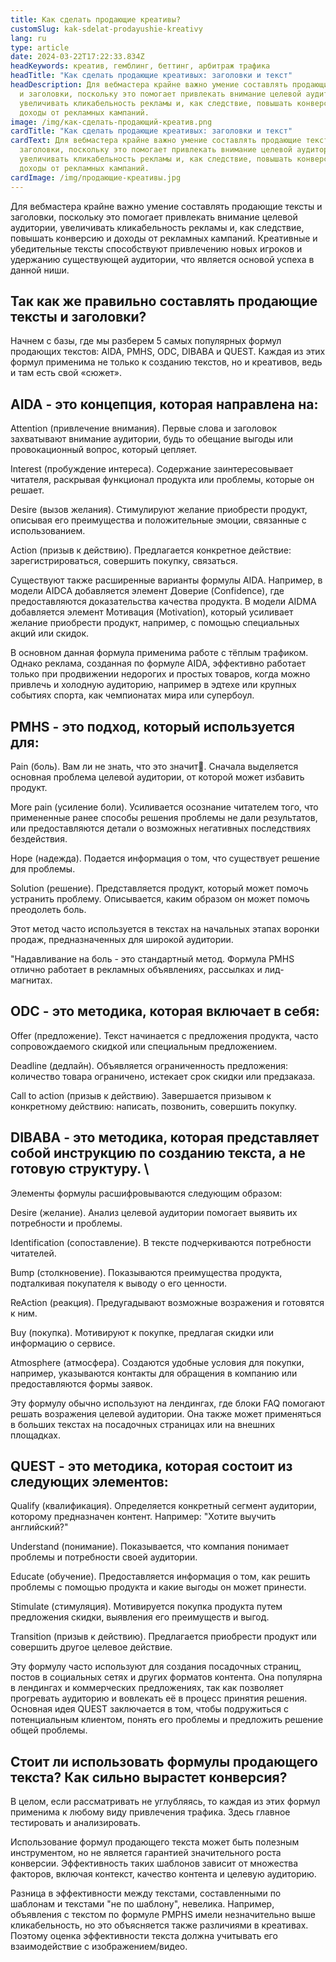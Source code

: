 ```yaml
---
title: Как сделать продающие креативы?
customSlug: kak-sdelat-prodayushie-kreativy
lang: ru
type: article
date: 2024-03-22T17:22:33.834Z
headKeywords: креатив, гемблинг, беттинг, арбитраж трафика
headTitle: "Как сделать продающие креативыx: заголовки и текст"
headDescription: Для вебмастера крайне важно умение составлять продающие тексты
  и заголовки, поскольку это помогает привлекать внимание целевой аудитории,
  увеличивать кликабельность рекламы и, как следствие, повышать конверсию и
  доходы от рекламных кампаний.
image: /img/как-сделать-продающий-креатив.png
cardTitle: "Как сделать продающие креативыx: заголовки и текст"
cardText: Для вебмастера крайне важно умение составлять продающие тексты и
  заголовки, поскольку это помогает привлекать внимание целевой аудитории,
  увеличивать кликабельность рекламы и, как следствие, повышать конверсию и
  доходы от рекламных кампаний.
cardImage: /img/продающие-креативы.jpg
---
```

Для вебмастера крайне важно умение составлять продающие тексты и заголовки, поскольку это помогает привлекать внимание целевой аудитории, увеличивать кликабельность рекламы и, как следствие, повышать конверсию и доходы от рекламных кампаний. Креативные и убедительные тексты способствуют привлечению новых игроков и удержанию существующей аудитории, что является основой успеха в данной ниши. 

## Так как же правильно составлять продающие тексты и заголовки? 

Начнем с базы, где мы разберем 5 самых популярных формул продающих текстов: AIDA, PMHS, ODC, DIBABA и QUEST. Каждая из этих формул применима не только к созданию текстов, но и креативов, ведь и там есть свой «сюжет».

## AIDA - это концепция, которая направлена на:

Attention (привлечение внимания). Первые слова и заголовок захватывают внимание аудитории, будь то обещание выгоды или провокационный вопрос, который цепляет.

Interest (пробуждение интереса). Содержание заинтересовывает читателя, раскрывая функционал продукта или проблемы, которые он решает.

Desire (вызов желания). Стимулируют желание приобрести продукт, описывая его преимущества и положительные эмоции, связанные с использованием.

Action (призыв к действию). Предлагается конкретное действие: зарегистрироваться, совершить покупку, связаться.

Существуют также расширенные варианты формулы AIDA. Например, в модели AIDCA добавляется элемент Доверие (Confidence), где предоставляются доказательства качества продукта. В модели AIDMA добавляется элемент Мотивация (Motivation), который усиливает желание приобрести продукт, например, с помощью специальных акций или скидок.

В основном данная формула применима работе с тёплым трафиком. Однако реклама, созданная по формуле AIDA, эффективно работает только при продвижении недорогих и простых товаров, когда можно привлечь и холодную аудиторию, например в эдтехе или крупных событиях спорта, как чемпионатах мира или супербоул.

## PMHS - это подход, который используется для:

Pain (боль). Вам ли не знать, что это значит🥲. Сначала выделяется основная проблема целевой аудитории, от которой может избавить продукт.

More pain (усиление боли). Усиливается осознание читателем того, что примененные ранее способы решения проблемы не дали результатов, или предоставляются детали о возможных негативных последствиях бездействия.

Hope (надежда). Подается информация о том, что существует решение для проблемы.

Solution (решение). Представляется продукт, который может помочь устранить проблему. Описывается, каким образом он может помочь преодолеть боль.

Этот метод часто используется в текстах на начальных этапах воронки продаж, предназначенных для широкой аудитории.

"Надавливание на боль - это стандартный метод. Формула PMHS отлично работает в рекламных объявлениях, рассылках и лид-магнитах.

## ODC - это методика, которая включает в себя:

Offer (предложение). Текст начинается с предложения продукта, часто сопровождаемого скидкой или специальным предложением.

Deadline (дедлайн). Объявляется ограниченность предложения: количество товара ограничено, истекает срок скидки или предзаказа.

Call to action (призыв к действию). Завершается призывом к конкретному действию: написать, позвонить, совершить покупку.

## DIBABA - это методика, которая представляет собой инструкцию по созданию текста, а не готовую структуру. \
Элементы формулы расшифровываются следующим образом:

Desire (желание). Анализ целевой аудитории помогает выявить их потребности и проблемы.

Identification (сопоставление). В тексте подчеркиваются потребности читателей.

Bump (столкновение). Показываются преимущества продукта, подталкивая покупателя к выводу о его ценности.

ReAction (реакция). Предугадывают возможные возражения и готовятся к ним.

Buy (покупка). Мотивируют к покупке, предлагая скидки или информацию о сервисе.

Atmosphere (атмосфера). Создаются удобные условия для покупки, например, указываются контакты для обращения в компанию или предоставляются формы заявок.

Эту формулу обычно используют на лендингах, где блоки FAQ помогают решать возражения целевой аудитории. Она также может применяться в больших текстах на посадочных страницах или на внешних площадках. 

## QUEST - это методика, которая состоит из следующих элементов:

Qualify (квалификация). Определяется конкретный сегмент аудитории, которому предназначен контент. Например: "Хотите выучить английский?"

Understand (понимание). Показывается, что компания понимает проблемы и потребности своей аудитории.

Educate (обучение). Предоставляется информация о том, как решить проблемы с помощью продукта и какие выгоды он может принести.

Stimulate (стимуляция). Мотивируется покупка продукта путем предложения скидки, выявления его преимуществ и выгод.

Transition (призыв к действию). Предлагается приобрести продукт или совершить другое целевое действие.

Эту формулу часто используют для создания посадочных страниц, постов в социальных сетях и других форматов контента. Она популярна в лендингах и коммерческих предложениях, так как позволяет прогревать аудиторию и вовлекать её в процесс принятия решения. Основная идея QUEST заключается в том, чтобы подружиться с потенциальным клиентом, понять его проблемы и предложить решение общей проблемы.

## Стоит ли использовать формулы продающего текста? Как сильно вырастет конверсия?

В целом, если рассматривать не углубляясь, то каждая из этих формул применима к любому виду привлечения трафика. Здесь главное тестировать и анализировать.

Использование формул продающего текста может быть полезным инструментом, но не является гарантией значительного роста конверсии. Эффективность таких шаблонов зависит от множества факторов, включая контекст, качество контента и целевую аудиторию.

Разница в эффективности между текстами, составленными по шаблонам и текстами "не по шаблону", невелика. Например, объявления с текстом по формуле PMPHS имели незначительно выше кликабельность, но это объясняется также различиями в креативах. Поэтому оценка эффективности текста должна учитывать его взаимодействие с изображением/видео.